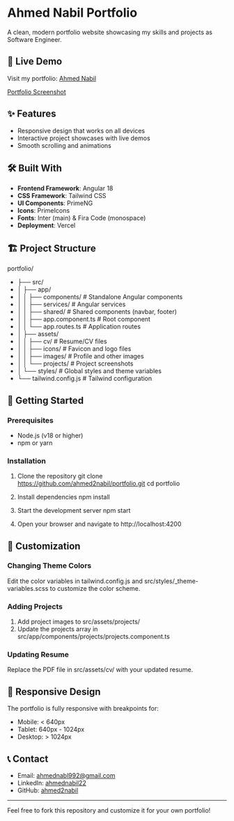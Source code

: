 # Ahmed Nabil Portfolio

A clean, modern portfolio website showcasing my skills and projects as Software Engineer.

## 🚀 Live Demo
Visit my portfolio: [Ahmed Nabil](https://my-portfolio-tau-taupe-13.vercel.app/)


[Portfolio Screenshot](src/assets/screenshots/main.png)

## ✨ Features

- Responsive design that works on all devices
- Interactive project showcases with live demos
- Smooth scrolling and animations

## 🛠️ Built With

- **Frontend Framework**: Angular 18
- **CSS Framework**: Tailwind CSS
- **UI Components**: PrimeNG
- **Icons**: PrimeIcons
- **Fonts**: Inter (main) & Fira Code (monospace)
- **Deployment**: Vercel

## 🏗️ Project Structure

portfolio/
- ├── src/
- │   ├── app/
- │   │   ├── components/          # Standalone Angular components
- │   │   ├── services/            # Angular services
- │   │   ├── shared/              # Shared components (navbar, footer)
- │   │   ├── app.component.ts     # Root component
- │   │   └── app.routes.ts        # Application routes
- │   ├── assets/
- │   │   ├── cv/                  # Resume/CV files
- │   │   ├── icons/               # Favicon and logo files
- │   │   ├── images/              # Profile and other images
- │   │   └── projects/            # Project screenshots
- │   └── styles/                  # Global styles and theme variables
- └── tailwind.config.js           # Tailwind configuration




## 🚦 Getting Started

### Prerequisites

- Node.js (v18 or higher)
- npm or yarn

### Installation

1. Clone the repository
   git clone https://github.com/ahmed2nabil/portfolio.git
   cd portfolio

2. Install dependencies
   npm install

3. Start the development server
   npm start

4. Open your browser and navigate to http://localhost:4200

## 🔧 Customization

### Changing Theme Colors

Edit the color variables in tailwind.config.js and src/styles/_theme-variables.scss to customize the color scheme.

### Adding Projects

1. Add project images to src/assets/projects/
2. Update the projects array in src/app/components/projects/projects.component.ts

### Updating Resume

Replace the PDF file in src/assets/cv/ with your updated resume.

## 📱 Responsive Design

The portfolio is fully responsive with breakpoints for:
- Mobile: < 640px
- Tablet: 640px - 1024px
- Desktop: > 1024px



## 📞 Contact

- Email: [ahmednabl992@gmail.com](mailto:ahmednabl992@gmail.com)
- LinkedIn: [ahmednabil22](https://www.linkedin.com/in/ahmednabil22/)
- GitHub: [ahmed2nabil](https://github.com/ahmed2nabil)

---

Feel free to fork this repository and customize it for your own portfolio!
